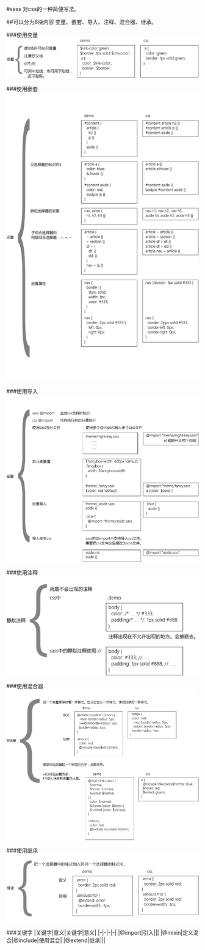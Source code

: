 #sass
对css的一种简便写法。  

##可以分为6块内容
变量、嵌套、导入、注释、混合器、继承。

###使用变量
![](./image/sass0.png)  

###使用嵌套
![](./image/sass1.png)  

###使用导入
![](./image/sass2.png)  

###使用注释
![](./image/sass3.png)  

###使用混合器
![](./image/sass4.png)  

###使用继承
![](./image/sass5.png)  

###关键字
|关键字|意义|关键字|意义|
|-|-|-|-|
|@import|引入|||
|@mixin|定义混合|@include|使用混合|
|@extend|继承|||
